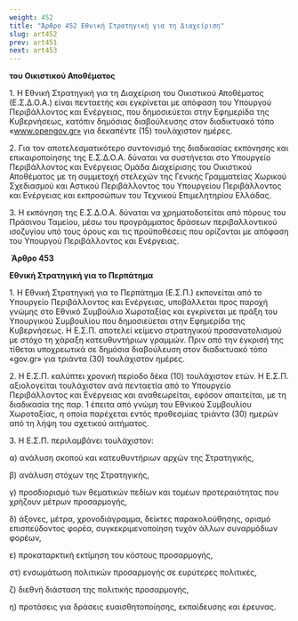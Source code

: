 ```yaml
---
weight: 452
title: "Άρθρο 452 Εθνική Στρατηγική για τη Διαχείριση"
slug: art452
prev: art451
next: art453
---
```


**του Οικιστικού Αποθέματος**

1\. Η Εθνική Στρατηγική για τη Διαχείριση του Οικιστικού Αποθέματος (Ε.Σ.Δ.Ο.Α.) είναι πενταετής και εγκρίνεται με απόφαση του Υπουργού Περιβάλλοντος και Ενέργειας, που δημοσιεύεται στην Εφημερίδα της Κυβερνήσεως, κατόπιν δημόσιας διαβούλευσης στον διαδικτυακό τόπο «www.opengov.gr» για δεκαπέντε (15) τουλάχιστον ημέρες.

2\. Για τον αποτελεσματικότερο συντονισμό της διαδικασίας εκπόνησης και επικαιροποίησης της Ε.Σ.Δ.Ο.Α. δύναται να συστήνεται στο Υπουργείο Περιβάλλοντος και Ενέργειας Ομάδα Διαχείρισης του Οικιστικού Αποθέματος με τη συμμετοχή στελεχών της Γενικής Γραμματείας Χωρικού Σχεδιασμού και Αστικού Περιβάλλοντος του Υπουργείου Περιβάλλοντος και Ενέργειας και εκπροσώπων του Τεχνικού Επιμελητηρίου Ελλάδας.

3\. Η εκπόνηση της Ε.Σ.Δ.Ο.Α. δύναται να χρηματοδοτείται από πόρους του Πράσινου Ταμείου, μέσω του προγράμματος δράσεων περιβαλλοντικού ισοζυγίου υπό τους όρους και τις προϋποθέσεις που ορίζονται με απόφαση του Υπουργού Περιβάλλοντος και Ενέργειας.

 **Άρθρο 453**

**Εθνική Στρατηγική για το Περπάτημα**

1\. Η Εθνική Στρατηγική για το Περπάτημα (Ε.Σ.Π.) εκπονείται από το Υπουργείο Περιβάλλοντος και Ενέργειας, υποβάλλεται προς παροχή γνώμης στο Εθνικό Συμβούλιο Χωροταξίας και εγκρίνεται με πράξη του Υπουργικού Συμβουλίου που δημοσιεύεται στην Εφημερίδα της Κυβερνήσεως. Η Ε.Σ.Π. αποτελεί κείμενο στρατηγικού προσανατολισμού με στόχο τη χάραξη κατευθυντήριων γραμμών. Πριν από την έγκρισή της τίθεται υποχρεωτικά σε δημόσια διαβούλευση στον διαδικτυακό τόπο «gov.gr» για τριάντα (30) τουλάχιστον ημέρες.

2\. Η Ε.Σ.Π. καλύπτει χρονική περίοδο δέκα (10) τουλάχιστον ετών. Η Ε.Σ.Π. αξιολογείται τουλάχιστον ανά πενταετία από το Υπουργείο Περιβάλλοντος και Ενέργειας και αναθεωρείται, εφόσον απαιτείται, με τη διαδικασία της παρ. 1 έπειτα από γνώμη του Εθνικού Συμβουλίου Χωροταξίας, η οποία παρέχεται εντός προθεσμίας τριάντα (30) ημερών από τη λήψη του σχετικού αιτήματος.

3\. Η Ε.Σ.Π. περιλαμβάνει τουλάχιστον:

α) ανάλυση σκοπού και κατευθυντήριων αρχών της Στρατηγικής,

β) ανάλυση στόχων της Στρατηγικής,

γ) προσδιορισμό των θεματικών πεδίων και τομέων προτεραιότητας που χρήζουν μέτρων προσαρμογής,

δ) άξονες, μέτρα, χρονοδιάγραμμα, δείκτες παρακολούθησης, ορισμό επισπεύδοντος φορέα, συγκεκριμενοποίηση τυχόν άλλων συναρμόδιων φορέων,

ε) προκαταρκτική εκτίμηση του κόστους προσαρμογής,

στ) ενσωμάτωση πολιτικών προσαρμογής σε ευρύτερες πολιτικές,

ζ) διεθνή διάσταση της πολιτικής προσαρμογής,

η) προτάσεις για δράσεις ευαισθητοποίησης, εκπαίδευσης και έρευνας.


